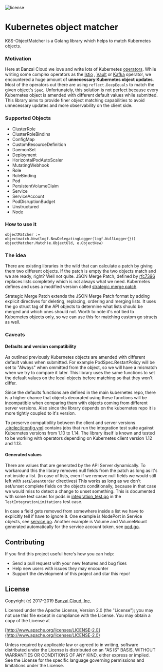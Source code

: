 ![license](http://img.shields.io/badge/license-Apache%20v2-orange.svg)

# Kubernetes object matcher

K8S-ObjectMatcher is a Golang library which helps to match Kubernetes objects.

### Motivation

Here at Banzai Cloud we love and write lots of Kubernetes [operators](https://github.com/banzaicloud?utf8=✓&q=operator&type=&language=). While writing some complex operators as the [Istio](https://github.com/banzaicloud/istio-operator) , [Vault](https://github.com/banzaicloud/bank-vaults) or [Kafka](https://github.com/banzaicloud/kafka-operator) operator, we encountered a huge amount of **unnecessary Kubernetes object updates**. Most of the operators out there are using `reflect.DeepEquals` to match the given object's `Spec`. Unfortunately, this solution is not perfect because every Kubernetes object is amended with different default values while submitted. This library aims to provide finer object matching capabilities to avoid unnecessary updates and more observability on the client side.

### Supported Objects

- ClusterRole
- ClusterRoleBindins
- ConfigMap
- CustomResourceDefinition
- DaemonSet
- Deployment
- HorizontalPodAutoScaler
- MutatingWebhook
- Role
- RoleBinding
- Pod
- PersistentVolumeClaim
- Service
- ServiceAccount
- PodDisruptionBudget
- Unstructured
- Node

### How to use it

```
objectMatcher := objectmatch.New(logf.NewDelegatingLogger(logf.NullLogger{}))
objectMatcher.Match(e.ObjectOld, e.ObjectNew)
```

### The idea

There are existing libraries in the wild that can calculate a patch by giving them two different objects. If the patch is empty the two objects match and we are ready, right? 
Well not quite. JSON Merge Patch, defined by [rfc7396](https://tools.ietf.org/html/rfc7396) replaces lists completely which is not always what we need. Kubernetes defines
and uses a modified version called [strategic merge patch](https://github.com/kubernetes/community/blob/master/contributors/devel/sig-api-machinery/strategic-merge-patch.md).

Strategic Merge Patch extends the JSON Merge Patch format by adding explicit directives for deleting, replacing, ordering and merging lists. 
It uses the go struct tag of the API objects to determine what lists should be merged and which ones should not. Worth to note it's not tied to
Kubernetes objects only, so we can use this for matching custom go structs as well.

### Caveats

#### Defaults and version compatibility

As outlined previously Kubernetes objects are amended with different default values when submitted. For example PodSpec.RestartPolicy will be set to "Always" when
ommitted from the object, so we will have a mismatch when we try to compare it later. This library uses the same functions to set the default values on the local 
objects before matching so that they won't differ. 

Since the defaults functions are defined in the main kubernetes repo, there is a higher chance that objects decorated using these functions will be incompatible 
when comparing them with objects coming from different server versions. Also since the library depends on the kubernetes repo it is more tightly coupled to it's
version.

To preserve compatibility between the client and server versions  [.circleci/config.yml](.circleci/config.yml) contains jobs that run the integration test suite against Kubernetes 
versions from 1.10 to 1.14. The library itself is known and tested to be working with operators depending on Kubernetes client version 1.12 and 1.13.

#### Generated values

There are values that are generated by the API Server dynamically. To workaround this the library removes null fields from the patch as long as it's not inside a list. 
(In case of lists, even if we remove null fields we would still left with `setElementOrder` directives) 
This works as long as we don't set/unset complete fields on the objects conditionally, because in that case we would miss to detect a change to unset something. 
This is documented with some test cases for pods in [integration_test.go](integration_test.go) in the `TestIntegrationLimitations` test case. 

In case a field gets removed from somewhere inside a list we have to explicitly tell if have to ignore it. One example is NodePort in Service objects, see [service.go](service.go). 
Another example is Volume and VolumeMount generated automatically for the service account token, see [pod.go](pod.go).

## Contributing

If you find this project useful here's how you can help:

- Send a pull request with your new features and bug fixes
- Help new users with issues they may encounter
- Support the development of this project and star this repo!

## License

Copyright (c) 2017-2019 [Banzai Cloud, Inc.](https://banzaicloud.com)

Licensed under the Apache License, Version 2.0 (the "License");
you may not use this file except in compliance with the License.
You may obtain a copy of the License at

[http://www.apache.org/licenses/LICENSE-2.0](http://www.apache.org/licenses/LICENSE-2.0)

Unless required by applicable law or agreed to in writing, software
distributed under the License is distributed on an "AS IS" BASIS,
WITHOUT WARRANTIES OR CONDITIONS OF ANY KIND, either express or implied.
See the License for the specific language governing permissions and
limitations under the License.
